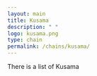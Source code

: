 ```yaml
---
layout: main
title: Kusama
description: " "
logo: kusama.png
type: chain
permalink: /chains/kusama/
---
```



There is a list of Kusama
